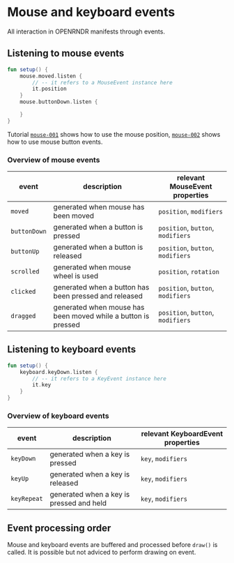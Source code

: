 # Mouse and keyboard events

All interaction in OPENRNDR manifests through events.

## Listening to mouse events

```kotlin
fun setup() {
    mouse.moved.listen {
        // -- it refers to a MouseEvent instance here
        it.position
    }
    mouse.buttonDown.listen {

    }
}
```

Tutorial [`mouse-001`](https://github.com/openrndr/openrndr-tutorials/blob/master/mouse-001/src/main/kotlin/Example.kt) shows how to use the mouse position, [`mouse-002`](https://github.com/openrndr/openrndr-tutorials/blob/master/mouse-002/src/main/kotlin/Example.kt) shows how to use mouse button events.

### Overview of mouse events

event        | description                                                   | relevant MouseEvent properties
-------------|---------------------------------------------------------------|---------------------------------
`moved`      | generated when mouse has been moved                           | `position`, `modifiers`
`buttonDown` | generated when a button is pressed                            | `position`, `button`, `modifiers`
`buttonUp`   | generated when a button is released                           | `position`, `button`, `modifiers`
`scrolled`   | generated when mouse wheel is used                            | `position`, `rotation`
`clicked`    | generated when a button has been pressed and released         | `position`, `button`, `modifiers`
`dragged`    | generated when mouse has been moved while a button is pressed | `position`, `button`, `modifiers`


## Listening to keyboard events

```kotlin
fun setup() {
    keyboard.keyDown.listen {
        // -- it refers to a KeyEvent instance here
        it.key
    }
}
```

### Overview of keyboard events

event       | description                              | relevant KeyboardEvent properties
------------|------------------------------------------|---------------------------------
`keyDown`   | generated when a key is pressed          | `key`, `modifiers`
`keyUp`     | generated when a key is released         | `key`, `modifiers`
`keyRepeat` | generated when a key is pressed and held | `key`, `modifiers`


## Event processing order

Mouse and keyboard events are buffered and processed before `draw()` is called. It is possible but not adviced to perform drawing on event.
